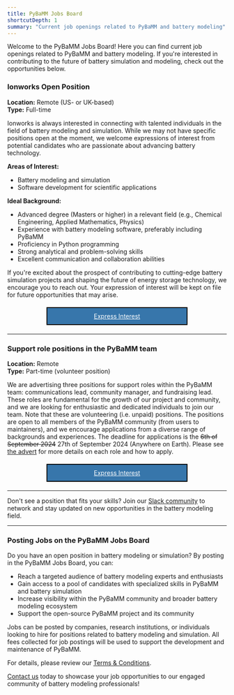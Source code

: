```yaml
---
title: PyBaMM Jobs Board
shortcutDepth: 1
summary: "Current job openings related to PyBaMM and battery modeling"
---
```


Welcome to the PyBaMM Jobs Board! Here you can find current job openings related to PyBaMM and battery modeling. If you're interested in contributing to the future of battery simulation and modeling, check out the opportunities below.

### Ionworks Open Position

**Location:** Remote (US- or UK-based)
</br>
**Type:** Full-time

Ionworks is always interested in connecting with talented individuals in the field of battery modeling and simulation. While we may not have specific positions open at the moment, we welcome expressions of interest from potential candidates who are passionate about advancing battery technology.

**Areas of Interest:**
- Battery modeling and simulation
- Software development for scientific applications

**Ideal Background:**
- Advanced degree (Masters or higher) in a relevant field (e.g., Chemical Engineering, Applied Mathematics, Physics)
- Experience with battery modeling software, preferably including PyBaMM
- Proficiency in Python programming
- Strong analytical and problem-solving skills
- Excellent communication and collaboration abilities

If you're excited about the prospect of contributing to cutting-edge battery simulation projects and shaping the future of energy storage technology, we encourage you to reach out. Your expression of interest will be kept on file for future opportunities that may arise.

<div style="border: 2px solid #000; text-align: center; padding: 10px; margin: 20px auto; max-width: 300px; background-color: #3776AB;">
    <a href="mailto:hr@ionworks.com?subject=Ionworks%20open%20position%20(from%20PyBaMM%20jobs%20board)" class="button" style="color: white;">Express Interest</a>
</div>

---

### Support role positions in the PyBaMM team

**Location:** Remote
</br>
**Type:** Part-time (volunteer position)

We are advertising three positions for support roles within the PyBaMM team: communications lead, community manager, and fundraising lead. These roles are fundamental for the growth of our project and community, and we are looking for enthusiastic and dedicated individuals to join our team. Note that these are volunteering (i.e. unpaid) positions. The positions are open to all members of the PyBaMM community (from users to maintainers), and we encourage applications from a diverse range of backgrounds and experiences. The deadline for applications is the ~~6th of September 2024~~ 27th of September 2024 (Anywhere on Earth). Please see [the advert](/news/2024/07/15/role-adverts/) for more details on each role and how to apply.

<div style="border: 2px solid #000; text-align: center; padding: 10px; margin: 20px auto; max-width: 300px; background-color: #3776AB;">
    <a href="mailto:pybamm@pybamm.org" class="button" style="color: white;">Express Interest</a>
</div>

---

Don't see a position that fits your skills? Join our [Slack community](https://pybamm.org/slack/) to network and stay updated on new opportunities in the battery modeling field.

---

### Posting Jobs on the PyBaMM Jobs Board

Do you have an open position in battery modeling or simulation? By posting in the PyBaMM Jobs Board, you can:
- Reach a targeted audience of battery modeling experts and enthusiasts
- Gain access to a pool of candidates with specialized skills in PyBaMM and battery simulation
- Increase visibility within the PyBaMM community and broader battery modeling ecosystem
- Support the open-source PyBaMM project and its community

Jobs can be posted by companies, research institutions, or individuals looking to hire for positions related to battery modeling and simulation. All fees collected for job postings will be used to support the development and maintenance of PyBaMM.

For details, please review our [Terms & Conditions](/jobstos/).

[Contact us](mailto:pybamm@pybamm.org) today to showcase your job opportunities to our engaged community of battery modeling professionals!
